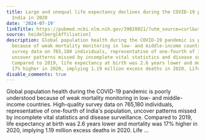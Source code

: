 ```yaml
---
title: Large and unequal life expectancy declines during the COVID-19 pandemic in
  India in 2020
date: '2024-07-19'
linkTitle: https://pubmed.ncbi.nlm.nih.gov/39028821/?utm_source=curl&utm_medium=rss&utm_campaign=pubmed-2&utm_content=1FakS-2QOkCT8HsMOQP1bCRQ4YzyumYOmxmF0moLsQ3dFB1E9V&fc=20220326224207&ff=20240720181350&v=2.18.0.post9+e462414
source: heidelberg[Affiliation]
description: Global population health during the COVID-19 pandemic is poorly understood
  because of weak mortality monitoring in low- and middle-income countries. High-quality
  survey data on 765,180 individuals, representative of one-fourth of India's population,
  uncover patterns missed by incomplete vital statistics and disease surveillance.
  Compared to 2019, life expectancy at birth was 2.6 years lower and mortality was
  17% higher in 2020, implying 1.19 million excess deaths in 2020. Life ...
disable_comments: true
---
```

Global population health during the COVID-19 pandemic is poorly understood because of weak mortality monitoring in low- and middle-income countries. High-quality survey data on 765,180 individuals, representative of one-fourth of India's population, uncover patterns missed by incomplete vital statistics and disease surveillance. Compared to 2019, life expectancy at birth was 2.6 years lower and mortality was 17% higher in 2020, implying 1.19 million excess deaths in 2020. Life ...